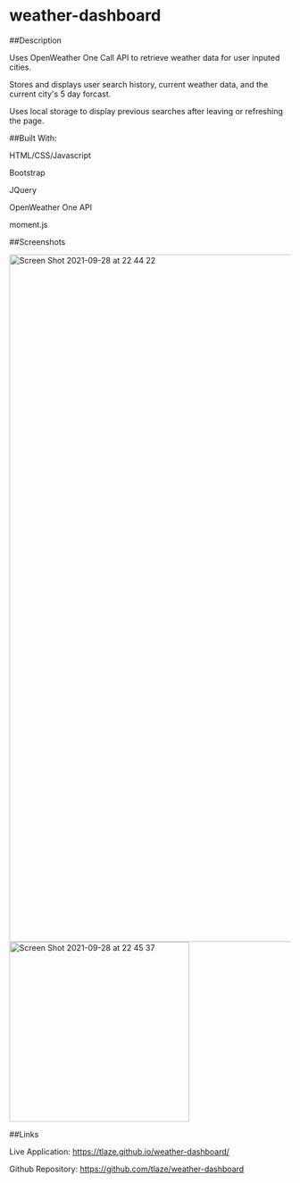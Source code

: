 # weather-dashboard

##Description

Uses OpenWeather One Call API to retrieve weather data for user inputed cities.

Stores and displays user search history, current weather data, and the current city's 5 day forcast.

Uses local storage to display previous searches after leaving or refreshing the page.


##Built With:

HTML/CSS/Javascript

Bootstrap

JQuery

OpenWeather One API

moment.js


##Screenshots

<img width="1231" alt="Screen Shot 2021-09-28 at 22 44 22" src="https://user-images.githubusercontent.com/47471193/135194436-0e89c4ba-ce33-4ef9-99cc-26b99428f4ba.png">


<img width="322" alt="Screen Shot 2021-09-28 at 22 45 37" src="https://user-images.githubusercontent.com/47471193/135194446-f09161ef-fd11-4c98-8df1-f4dec166ad32.png">


##Links

Live Application: https://tlaze.github.io/weather-dashboard/

Github Repository: https://github.com/tlaze/weather-dashboard
